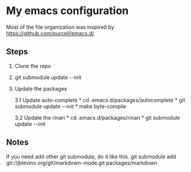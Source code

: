My emacs configuration
====================================================
Most of the file organization was inspired by 
https://github.com/purcell/emacs.d/


Steps
------------

1. Clone the repo
2. git submodule update --init
3. Update the packages
   
   3.1 Update auto-complete
       * cd .emacs.d/packages/autocomplete
       * git submodule update --init
       * make byte-compile
 
   3.2 Update the rinari
       * cd .emacs.d/packages/rinari
       * git submodule update --init





Notes
--------------------
If you need add other git submodule, do it like this.
      git submodule add git://jblevins.org/git/markdown-mode.git packages/markdown


